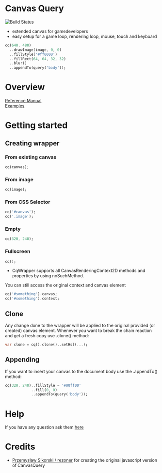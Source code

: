 Canvas Query
============

[![Build Status](https://drone.io/github.com/denniskaselow/CanvasQuery/status.png)](https://drone.io/github.com/denniskaselow/CanvasQuery/latest)

* extended canvas for gamedevelopers
* easy setup for a game loop, rendering loop, mouse, touch and keyboard

```dart
cq(640, 480)
  ..drawImage(image, 0, 0)
  ..fillStyle('#ff0000')
  ..fillRect(64, 64, 32, 32)
  ..blur()
  ..appendTo(query('body'));
```

# Overview

[Reference Manual](http://denniskaselow.github.io/CanvasQuery/docs/canvas_query.html)  
[Examples](http://denniskaselow.github.io/CanvasQuery/examples.html)

# Getting started

## Creating wrapper

### From existing canvas

```dart
cq(canvas);
```

### From image

```dart
cq(image);
```

### From CSS Selector

```dart
cq('#canvas');
cq('.image');
```


### Empty

```dart
cq(320, 240);
```

### Fullscreen

```dart
cq();
```

* CqWrapper supports all CanvasRenderingContext2D methods and properties by using noSuchMethod.

You can still access the original context and canvas element

```dart
cq('#something').canvas;
cq('#something').context;
```

## Clone

Any change done to the wrapper will be applied to the original provided (or created) canvas element. Whenever you want to break the chain reaction and get a fresh copy use .clone() method:

```dart
var clone = cq().clone()..setHsl(...);
```

## Appending

If you want to insert your canvas to the document body use the .appendTo() method:

```dart
cq(320, 240)..fillStyle = '#00ff00'
            ..fill(0, 0)
            ..appendTo(query('body'));
```

# Help

If you have any question ask them [here](https://github.com/denniskaselow/CanvasQuery/issues/new)

Credits
=======

* [Przemyslaw Sikorski / rezoner](http://rezoner.net) for creating the original javascript version of CanvasQuery